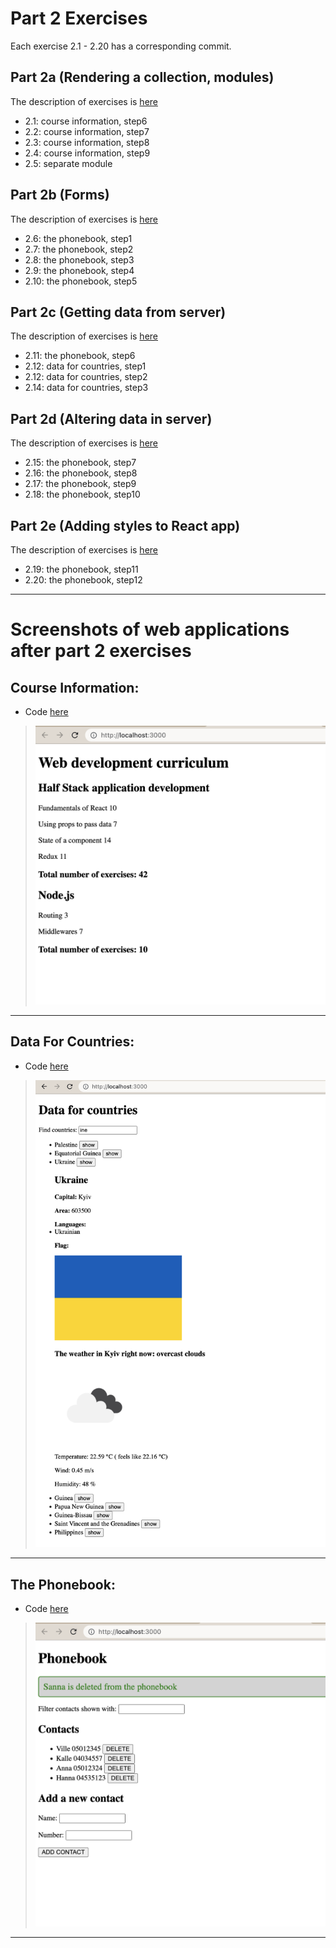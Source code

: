 # Part 2 Exercises

Each exercise 2.1 - 2.20 has a corresponding commit.

## Part 2a (Rendering a collection, modules)
The description of exercises is [here](https://fullstackopen.com/en/part2/rendering_a_collection_modules#exercises-2-1-2-5)
* 2.1: course information, step6
* 2.2: course information, step7
* 2.3: course information, step8
* 2.4: course information, step9
* 2.5: separate module

## Part 2b (Forms)
The description of exercises is [here](https://fullstackopen.com/en/part2/forms#exercises-2-6-2-10)
* 2.6: the phonebook, step1
* 2.7: the phonebook, step2
* 2.8: the phonebook, step3
* 2.9: the phonebook, step4
* 2.10: the phonebook, step5

## Part 2c (Getting data from server)
The description of exercises is [here](https://fullstackopen.com/en/part2/getting_data_from_server#exercises-2-11-2-14)
* 2.11: the phonebook, step6
* 2.12: data for countries, step1
* 2.12: data for countries, step2
* 2.14: data for countries, step3

## Part 2d (Altering data in server)
The description of exercises is [here](https://fullstackopen.com/en/part2/altering_data_in_server#exercises-2-15-2-18)
* 2.15: the phonebook, step7
* 2.16: the phonebook, step8
* 2.17: the phonebook, step9
* 2.18: the phonebook, step10

## Part 2e (Adding styles to React app)
The description of exercises is [here](https://fullstackopen.com/en/part2/adding_styles_to_react_app#exercises-2-19-2-20)
* 2.19: the phonebook, step11
* 2.20: the phonebook, step12


***

# Screenshots of web applications after part 2 exercises

## Course Information:

* Code [here](/fso22-part-02/course-information)
> ![Screenshot of Course Information app after part 2 exercises](/fso22-screenshots/fso22-part-02-screenshot-1.png)
***

## Data For Countries:

* Code [here](/fso22-part-02/data-for-countries)
> ![Screenshot of Data For Countries app after part 2 exercises](/fso22-screenshots/fso22-part-02-screenshot-2.png)
***

## The Phonebook:

* Code [here](/fso22-part-02/phonebook)

> ![Screenshot of The Phonebook app after part 2 exercises](/fso22-screenshots/fso22-part-02-screenshot-3.png)
***

